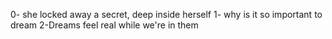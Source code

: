 0- she locked away a secret, deep inside herself
1- why is it so important to dream
2-Dreams feel real while we're in them
